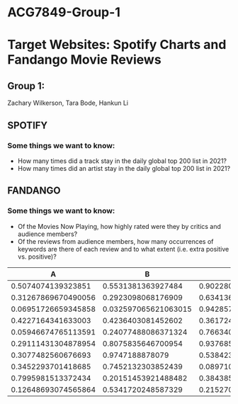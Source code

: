 # ACG7849-Group-1
# Target Websites: Spotify Charts and Fandango Movie Reviews

## Group 1:
Zachary Wilkerson, Tara Bode, Hankun Li

## SPOTIFY
### Some things we want to know:
- How many times did a track stay in the daily global top 200 list in 2021?
- How many times did an artist stay in the daily global top 200 list in 2021?

## FANDANGO
### Some things we want to know:
- Of the Movies Now Playing, how highly rated were they by critics and audience members?
- Of the reviews from audience members, how many occurrences of keywords are there of each review and to what extent (i.e. extra positive vs. positive)?

A|B|C|D
---|---|---|---
0.5074074139323851|0.5531381363927484|0.9022807951471004|0.05939839207928155
0.31267869670490056|0.2923098068176909|0.6341362372993757|0.30211317958370365
0.06951726659345858|0.032597065621063015|0.9428577868894202|0.48985865638020265
0.4227164341633003|0.4236403081452602|0.36172461618257323|0.010751233214733702
0.05946674765113591|0.24077488086371324|0.7663404285966098|0.09176583773338232
0.29111431304878954|0.8075835646700954|0.9376855209312077|0.6088838130757172
0.3077482560676693|0.9747188878079|0.5384236784820013|0.40636219762382697
0.3452293701418685|0.7452132303852439|0.08971056601688698|0.2627392113106415
0.7995981513372434|0.20151453921488482|0.38438511011810417|0.06480551118749334
0.12648693074565864|0.5341720248587329|0.2152705273405885|0.864175921395717
